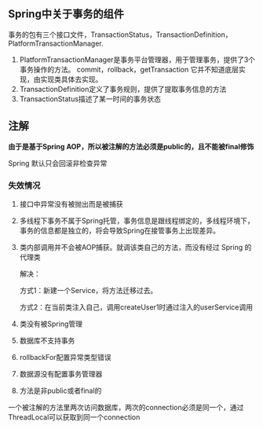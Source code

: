 ## Spring中关于事务的组件

事务的包有三个接口文件，TransactionStatus，TransactionDefinition，PlatformTransactionManager.

1. PlatformTransactionManager是事务平台管理器，用于管理事务，提供了3个事务操作的方法。
   	commit，rollback，getTransaction
   它并不知道底层实现，由实现类具体去实现。
2. TransactionDefinition定义了事务规则，提供了提取事务信息的方法
3. TransactionStatus描述了某一时间的事务状态

## 注解

**由于是基于Spring AOP，所以被注解的方法必须是public的，且不能被final修饰**

Spring 默认只会回滚非检查异常

### 失效情况

1. 接口中异常没有被抛出而是被捕获

2. 多线程下事务不属于Spring托管，事务信息是跟线程绑定的，多线程环境下，事务的信息都是独立的，将会导致Spring在接管事务上出现差异。

3. 类内部调用并不会被AOP捕获。就调该类自己的方法，而没有经过 Spring 的代理类

   解决：

   方式1：新建一个Service，将方法迁移过去。

   方式2：在当前类注入自己，调用createUser1时通过注入的userService调用

4. 类没有被Spring管理

5. 数据库不支持事务

6. rollbackFor配置异常类型错误

7. 数据源没有配置事务管理器

8. 方法是非public或者final的

一个被注解的方法里两次访问数据库，两次的connection必须是同一个，通过ThreadLocal可以获取到同一个connection


